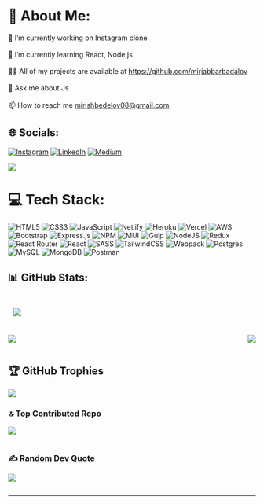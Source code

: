 # 💫 About Me:
🔭 I’m currently working on Instagram clone<br><br>🌱 I’m currently learning React, Node.js<br><br>👨‍💻 All of my projects are available at https://github.com/mirjabbarbadalov<br><br>💬 Ask me about Js<br><br>📫 How to reach me mirishbedelov08@gmail.com


## 🌐 Socials:
[![Instagram](https://img.shields.io/badge/Instagram-%23E4405F.svg?logo=Instagram&logoColor=white)](https://instagram.com/mrcbedelov) [![LinkedIn](https://img.shields.io/badge/LinkedIn-%230077B5.svg?logo=linkedin&logoColor=white)](https://linkedin.com/in/mirjabbar-badalov-685881226/) [![Medium](https://img.shields.io/badge/HashnodeBlog-%232962FF?color=blue
)](https://mirjabbarbadalov.hashnode.dev/)

<div style="display: block; margin: 0 auto;">

[![](https://visitcount.itsvg.in/api?id=mirjabbarbadalov&icon=5&color=0)](https://visitcount.itsvg.in)

</div>

# 💻 Tech Stack:
![HTML5](https://img.shields.io/badge/html5-%23E34F26.svg?style=for-the-badge&logo=html5&logoColor=white) ![CSS3](https://img.shields.io/badge/css3-%231572B6.svg?style=for-the-badge&logo=css3&logoColor=white) ![JavaScript](https://img.shields.io/badge/javascript-%23323330.svg?style=for-the-badge&logo=javascript&logoColor=%23F7DF1E) ![Netlify](https://img.shields.io/badge/netlify-%23000000.svg?style=for-the-badge&logo=netlify&logoColor=#00C7B7) ![Heroku](https://img.shields.io/badge/heroku-%23430098.svg?style=for-the-badge&logo=heroku&logoColor=white) ![Vercel](https://img.shields.io/badge/vercel-%23000000.svg?style=for-the-badge&logo=vercel&logoColor=white) ![AWS](https://img.shields.io/badge/AWS-%23FF9900.svg?style=for-the-badge&logo=amazon-aws&logoColor=white) ![Bootstrap](https://img.shields.io/badge/bootstrap-%23563D7C.svg?style=for-the-badge&logo=bootstrap&logoColor=white) ![Express.js](https://img.shields.io/badge/express.js-%23404d59.svg?style=for-the-badge&logo=express&logoColor=%2361DAFB) ![NPM](https://img.shields.io/badge/NPM-%23000000.svg?style=for-the-badge&logo=npm&logoColor=white) ![MUI](https://img.shields.io/badge/MUI-%230081CB.svg?style=for-the-badge&logo=material-ui&logoColor=white) ![Gulp](https://img.shields.io/badge/GULP-%23CF4647.svg?style=for-the-badge&logo=gulp&logoColor=white) ![NodeJS](https://img.shields.io/badge/node.js-6DA55F?style=for-the-badge&logo=node.js&logoColor=white) ![Redux](https://img.shields.io/badge/redux-%23593d88.svg?style=for-the-badge&logo=redux&logoColor=white) ![React Router](https://img.shields.io/badge/React_Router-CA4245?style=for-the-badge&logo=react-router&logoColor=white) ![React](https://img.shields.io/badge/react-%2320232a.svg?style=for-the-badge&logo=react&logoColor=%2361DAFB) ![SASS](https://img.shields.io/badge/SASS-hotpink.svg?style=for-the-badge&logo=SASS&logoColor=white) ![TailwindCSS](https://img.shields.io/badge/tailwindcss-%2338B2AC.svg?style=for-the-badge&logo=tailwind-css&logoColor=white) ![Webpack](https://img.shields.io/badge/webpack-%238DD6F9.svg?style=for-the-badge&logo=webpack&logoColor=black) ![Postgres](https://img.shields.io/badge/postgres-%23316192.svg?style=for-the-badge&logo=postgresql&logoColor=white) ![MySQL](https://img.shields.io/badge/mysql-%2300f.svg?style=for-the-badge&logo=mysql&logoColor=white) ![MongoDB](https://img.shields.io/badge/MongoDB-%234ea94b.svg?style=for-the-badge&logo=mongodb&logoColor=white) ![Postman](https://img.shields.io/badge/Postman-FF6C37?style=for-the-badge&logo=postman&logoColor=white)



## 📊 GitHub Stats:

<div style="display: flex; flex-wrap: wrap; align-items:center; justify-content:space-between;">
<div style="flex: 50%; padding: 10px;">

![](https://github-readme-stats.vercel.app/api?username=mirjabbarbadalov&theme=react&hide_border=false&include_all_commits=true&count_private=true)<br/>
</div >

<div style="flex: 50%; ">

![](https://github-readme-streak-stats.herokuapp.com/?user=mirjabbarbadalov&theme=react&hide_border=false)<br/>

</div>

<div style=" margin: 0 auto;">

![](https://github-readme-stats.vercel.app/api/top-langs/?username=mirjabbarbadalov&theme=react&hide_border=false&include_all_commits=true&count_private=true&layout=compact)

</div>

</div>



## 🏆 GitHub Trophies
![](https://github-profile-trophy.vercel.app/?username=mirjabbarbadalov&theme=onedark&no-frame=false&no-bg=true&margin-w=4)

### 🔝 Top Contributed Repo
![](https://github-contributor-stats.vercel.app/api?username=mirjabbarbadalov&limit=5&theme=tokyonight&combine_all_yearly_contributions=true)

<div style="display: flex; flex-wrap: wrap; align-items:center; justify-content:space-between; gap: 10px;">

<div style="flex: 45%">

### ✍️ Random Dev Quote
![](https://quotes-github-readme.vercel.app/api?type=vetical&theme=tokyonight)

</div>


</div>




---



